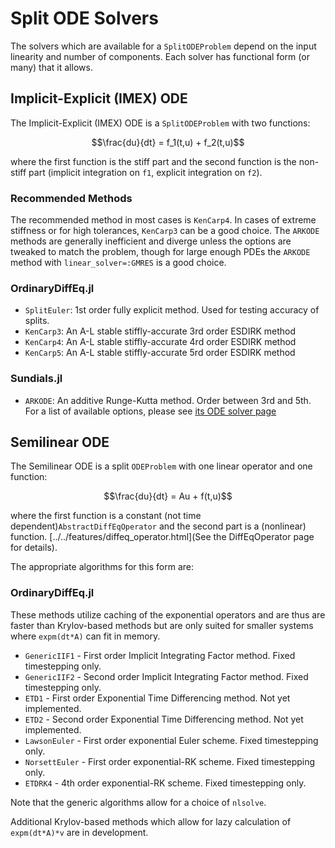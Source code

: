 # Split ODE Solvers

The solvers which are available for a `SplitODEProblem` depend on the input
linearity and number of components. Each solver has functional form
(or many) that it allows.

## Implicit-Explicit (IMEX) ODE

The Implicit-Explicit (IMEX) ODE is a `SplitODEProblem` with two functions:

```math
\frac{du}{dt} =  f_1(t,u) + f_2(t,u)
```

where the first function is the stiff part and the second function is the non-stiff
part (implicit integration on `f1`, explicit integration on `f2`).

### Recommended Methods

The recommended method in most cases is `KenCarp4`. In cases of extreme stiffness
or for high tolerances, `KenCarp3` can be a good choice. The `ARKODE` methods
are generally inefficient and diverge unless the options are tweaked to match
the problem, though for large enough PDEs the `ARKODE` method with
`linear_solver=:GMRES` is a good choice.

### OrdinaryDiffEq.jl

- `SplitEuler`: 1st order fully explicit method. Used for testing accuracy
  of splits.
- `KenCarp3`: An A-L stable stiffly-accurate 3rd order ESDIRK method
- `KenCarp4`: An A-L stable stiffly-accurate 4rd order ESDIRK method
- `KenCarp5`: An A-L stable stiffly-accurate 5rd order ESDIRK method

### Sundials.jl

- `ARKODE`: An additive Runge-Kutta method. Order between 3rd and 5th. For a list
  of available options, please see
  [its ODE solver page](http://docs.juliadiffeq.org/latest/solvers/ode_solve.html#Sundials.jl-1)

## Semilinear ODE

The Semilinear ODE is a split `ODEProblem` with one linear operator and one function:

```math
\frac{du}{dt} =  Au + f(t,u)
```

where the first function is a constant (not time dependent)`AbstractDiffEqOperator`
and the second part is a (nonlinear) function.
[../../features/diffeq_operator.html](See the DiffEqOperator page for details).

The appropriate algorithms for this form are:

### OrdinaryDiffEq.jl

These methods utilize caching of the exponential operators and are thus are faster than
Krylov-based methods but are only suited for smaller systems where `expm(dt*A)` can fit
in memory.

- `GenericIIF1` - First order Implicit Integrating Factor method. Fixed timestepping only.
- `GenericIIF2` - Second order Implicit Integrating Factor method. Fixed timestepping only.
- `ETD1` - First order Exponential Time Differencing method. Not yet implemented.
- `ETD2` - Second order Exponential Time Differencing method. Not yet implemented.
- `LawsonEuler` - First order exponential Euler scheme. Fixed timestepping only.
- `NorsettEuler` - First order exponential-RK scheme. Fixed timestepping only.
- `ETDRK4` - 4th order exponential-RK scheme. Fixed timestepping only.

Note that the generic algorithms allow for a choice of `nlsolve`.

Additional Krylov-based methods which allow for lazy calculation of `expm(dt*A)*v` are in
development.
